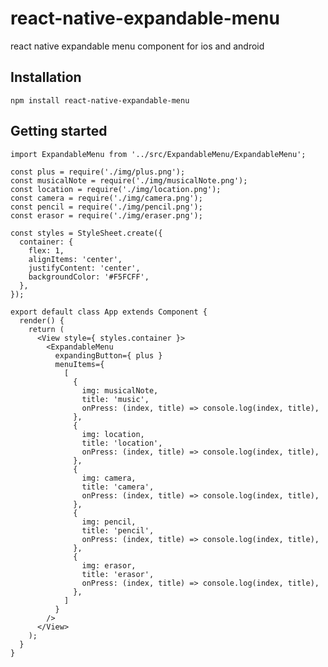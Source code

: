 # react-native-expandable-menu
react native expandable menu component for ios and android

## Installation
```npm install react-native-expandable-menu```

## Getting started
```
import ExpandableMenu from '../src/ExpandableMenu/ExpandableMenu';

const plus = require('./img/plus.png');
const musicalNote = require('./img/musicalNote.png');
const location = require('./img/location.png');
const camera = require('./img/camera.png');
const pencil = require('./img/pencil.png');
const erasor = require('./img/eraser.png');

const styles = StyleSheet.create({
  container: {
    flex: 1,
    alignItems: 'center',
    justifyContent: 'center',
    backgroundColor: '#F5FCFF',
  },
});

export default class App extends Component {
  render() {
    return (
      <View style={ styles.container }>
        <ExpandableMenu
          expandingButton={ plus }
          menuItems={
            [
              {
                img: musicalNote,
                title: 'music',
                onPress: (index, title) => console.log(index, title),
              },
              {
                img: location,
                title: 'location',
                onPress: (index, title) => console.log(index, title),
              },
              {
                img: camera,
                title: 'camera',
                onPress: (index, title) => console.log(index, title),
              },
              {
                img: pencil,
                title: 'pencil',
                onPress: (index, title) => console.log(index, title),
              },
              {
                img: erasor,
                title: 'erasor',
                onPress: (index, title) => console.log(index, title),
              },
            ]
          }
        />
      </View>
    );
  }
}
```
